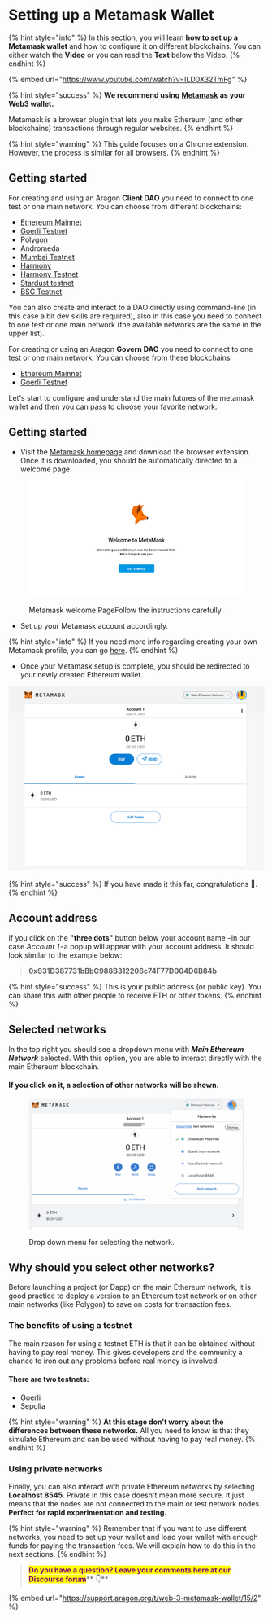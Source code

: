 # Setting up a Metamask Wallet

{% hint style="info" %}
In this section, you will learn **how to set up a Metamask wallet** and how to configure it on different blockchains. You can either watch the **Video** or you can read the **Text** below the Video.
{% endhint %}

{% embed url="https://www.youtube.com/watch?v=ILD0X32TmFg" %}

{% hint style="success" %}
**We recommend using** [**Metamask**](https://metamask.io) **as your Web3 wallet.**

Metamask is a browser plugin that lets you make Ethereum (and other blockchains) transactions through regular websites.&#x20;
{% endhint %}

{% hint style="warning" %}
This guide focuses on a Chrome extension. However, the process is similar for all browsers.
{% endhint %}

## Getting started <a href="#getting-started" id="getting-started"></a>

For creating and using an Aragon **Client DAO** you need to connect to one test or one main network. You can choose from different blockchains:

* [Ethereum Mainnet](getting-started-with-ethereum.md)
* [Goerli Testnet](getting-started-with-rinkeby-testnet.md)
* [Polygon](getting-started-with-polygon.md)
* Andromeda
* [Mumbai Testnet](getting-started-with-mumbai-testnet.md)
* [Harmony](getting-started-with-harmony.md)
* [Harmony Testnet](getting-started-with-harmony-testnet.md)
* [Stardust testnet](getting-started-with-metis-andromeda.md)
* [BSC Testnet](getting-started-with-bsc-testnet.md)

You can also create and interact to a DAO directly using command-line (in this case a bit dev skills are required), also in this case you need to connect to one test or one main network (the available networks are the same in the upper list).

For creating or using an Aragon **Govern DAO** you need to connect to one test or one main network. You can choose from these blockchains:

* [Ethereum Mainnet](getting-started-with-ethereum.md)
* [Goerli Testnet](getting-started-with-rinkeby-testnet.md)

Let's start to configure and understand the main futures of the metamask wallet and then you can pass to choose your favorite network.

## Getting started <a href="#getting-started" id="getting-started"></a>

* Visit the [Metamask homepage](https://metamask.io) and download the browser extension. Once it is downloaded, you should be automatically directed to a welcome page.

<figure><img src="../../.gitbook/assets/m-0.png" alt=""><figcaption><p>Metamask welcome PageFollow the instructions carefully.</p></figcaption></figure>

* Set up your Metamask account accordingly.

{% hint style="info" %}
If you need more info regarding creating your own Metamask profile, you can go [here](https://docs.polygon.technology/docs/develop/metamask/hello/).
{% endhint %}

* Once your Metamask setup is complete, you should be redirected to your newly created Ethereum wallet.

![Metamask account](<../../.gitbook/assets/mm account (1).png>)

{% hint style="success" %}
If you have made it this far, congratulations 🎉.
{% endhint %}

## Account address <a href="#account-address" id="account-address"></a>

If you click on the **"three dots"** button below your account name - in our case _Account 1_ - a popup will appear with your account address. It should look similar to the example below:

> **0x931D387731bBbC988B312206c74F77D004D6B84b**

{% hint style="success" %}
This is your public address (or public key). You can share this with other people to receive ETH or other tokens.
{% endhint %}

## Selected networks <a href="#selected-networks" id="selected-networks"></a>

In the top right you should see a dropdown menu with _**Main Ethereum Network**_ selected. With this option, you are able to interact directly with the main Ethereum blockchain.

#### If you click on it, a selection of other networks will be shown.

<figure><img src="../../.gitbook/assets/Schermata 2022-10-24 alle 10.47.20.png" alt=""><figcaption><p>Drop down menu for selecting the network.</p></figcaption></figure>

## Why should you select other networks?

Before launching a project (or Dapp) on the main Ethereum network, it is good practice to deploy a version to an Ethereum test network or on other main networks (like Polygon) to save on costs for transaction fees.

### The benefits of using a testnet

The main reason for using a testnet ETH is that it can be obtained without having to pay real money. This gives developers and the community a chance to iron out any problems before real money is involved.

#### There are two testnets:

* Goerli
* Sepolia

{% hint style="warning" %}
**At this stage don't worry about the differences between these networks.** All you need to know is that they simulate Ethereum and can be used without having to pay real money.
{% endhint %}

### Using private networks

Finally, you can also interact with private Ethereum networks by selecting **Localhost 8545**. Private in this case doesn't mean more secure. It just means that the nodes are not connected to the main or test network nodes. **Perfect for rapid experimentation and testing.**

{% hint style="warning" %}
Remember that if you want to use different networks, you need to set up your wallet and load your wallet with enough funds for paying the transaction fees. We will explain how to do this in the next sections.
{% endhint %}

> <mark style="color:purple;">**Do you have a question? Leave your comments here at our Discourse forum**</mark>** 👇**

{% embed url="https://support.aragon.org/t/web-3-metamask-wallet/15/2" %}
